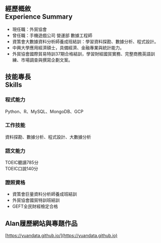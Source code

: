 ## 經歷概敘<br>Experience Summary

* 現任職：外貿協會
* 曾任職：手機遊戲公司 營運部 數據工程師
* 資策會大數據資料分析師養成班結訓：學習資料探勘、數據分析、程式設計。
* 中興大學應用經濟碩士，具備經濟、金融專業與統計能力。
* 外貿協會國際貿易特訓37期合格結訓，學習財經國貿實務、完整商務英語訓練、市場調查與撰寫企劃文案。

## 技能專長<br>Skills

### 程式能力
Python、R、MySQL、MongoDB、GCP
### 工作技能
資料探勘、數據分析、程式設計、大數據分析
### 語文能力
TOEIC聽讀785分<br>TOEIC口說140分
### 證照資格
* 資策會巨量資料分析師養成班結訓
* 外貿協會國貿特訓班結訓
* GEFT全民財經檢定合格

## Alan履歷網站與專題作品
[https://yuandata.github.io/](https://yuandata.github.io)
